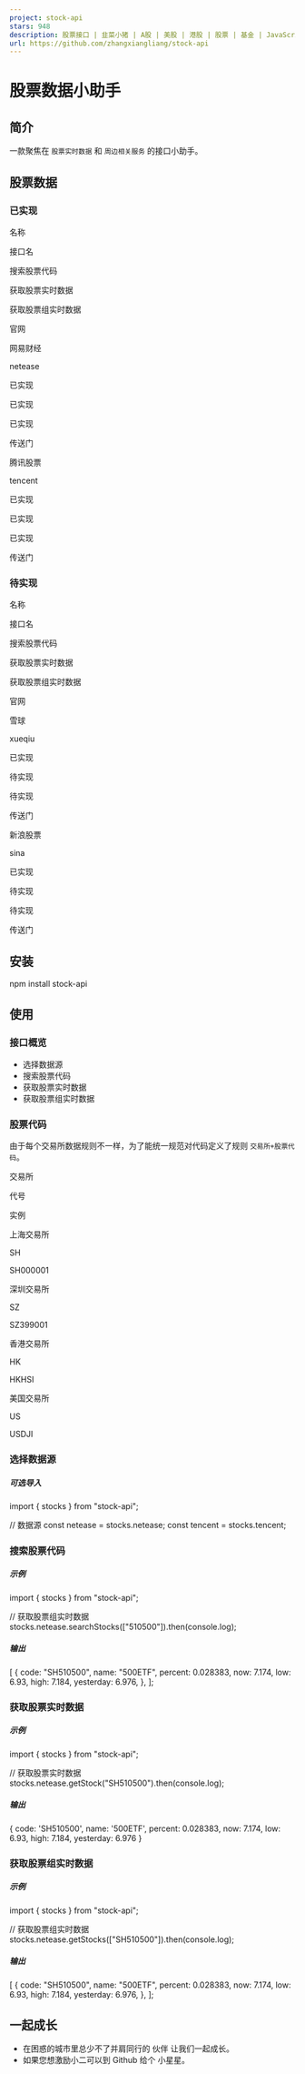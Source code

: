 ```yaml
---
project: stock-api
stars: 948
description: 股票接口 | 韭菜小猪 | A股 | 美股 | 港股 | 股票 | 基金 | JavaScript
url: https://github.com/zhangxiangliang/stock-api
---
```


股票数据小助手
=======

简介
--

一款聚焦在 `股票实时数据` 和 `周边相关服务` 的接口小助手。

股票数据
----

### 已实现

名称

接口名

搜索股票代码

获取股票实时数据

获取股票组实时数据

官网

网易财经

netease

已实现

已实现

已实现

传送门

腾讯股票

tencent

已实现

已实现

已实现

传送门

### 待实现

名称

接口名

搜索股票代码

获取股票实时数据

获取股票组实时数据

官网

雪球

xueqiu

已实现

待实现

待实现

传送门

新浪股票

sina

已实现

待实现

待实现

传送门

安装
--

npm install stock-api

使用
--

### 接口概览

-   选择数据源
-   搜索股票代码
-   获取股票实时数据
-   获取股票组实时数据

### 股票代码

由于每个交易所数据规则不一样，为了能统一规范对代码定义了规则 `交易所+股票代码`。

交易所

代号

实例

上海交易所

SH

SH000001

深圳交易所

SZ

SZ399001

香港交易所

HK

HKHSI

美国交易所

US

USDJI

### 选择数据源

##### 可选导入

import { stocks } from "stock-api";

// 数据源
const netease \= stocks.netease;
const tencent \= stocks.tencent;

### 搜索股票代码

##### 示例

import { stocks } from "stock-api";

// 获取股票组实时数据
stocks.netease.searchStocks(\["510500"\]).then(console.log);

##### 输出

\[
  {
    code: "SH510500",
    name: "500ETF",
    percent: 0.028383,
    now: 7.174,
    low: 6.93,
    high: 7.184,
    yesterday: 6.976,
  },
\];

### 获取股票实时数据

##### 示例

import { stocks } from "stock-api";

// 获取股票实时数据
stocks.netease.getStock("SH510500").then(console.log);

##### 输出

{
  code: 'SH510500',
  name: '500ETF',
  percent: 0.028383,
  now: 7.174,
  low: 6.93,
  high: 7.184,
  yesterday: 6.976
}

### 获取股票组实时数据

##### 示例

import { stocks } from "stock-api";

// 获取股票组实时数据
stocks.netease.getStocks(\["SH510500"\]).then(console.log);

##### 输出

\[
  {
    code: "SH510500",
    name: "500ETF",
    percent: 0.028383,
    now: 7.174,
    low: 6.93,
    high: 7.184,
    yesterday: 6.976,
  },
\];

一起成长
----

-   在困惑的城市里总少不了并肩同行的 伙伴 让我们一起成长。
-   如果您想激励小二可以到 Github 给个 小星星。
